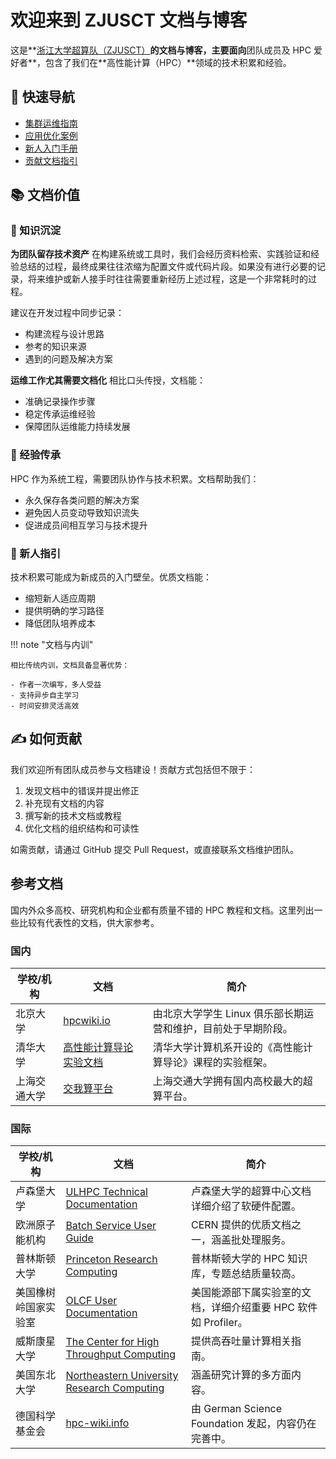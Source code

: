 <style>
h1:before {content: unset;}
h2:before {content: unset;}
h3:before {content: unset;}
h4:before {content: unset;}
h5:before {content: unset;}
</style>

# 欢迎来到 ZJUSCT 文档与博客

这是**[浙江大学超算队（ZJUSCT）](https://zjusct.io)**的文档与博客，主要面向**团队成员及 HPC 爱好者**，包含了我们在**高性能计算（HPC）**领域的技术积累和经验。

## 🚀 快速导航

- [集群运维指南](operation/)
- [应用优化案例](optimization/)
- [新人入门手册](newcomer/)
- [贡献文档指引](contribute.md)

## 📚 文档价值

### 📝 知识沉淀

**为团队留存技术资产**
在构建系统或工具时，我们会经历资料检索、实践验证和经验总结的过程，最终成果往往浓缩为配置文件或代码片段。如果没有进行必要的记录，将来维护或新人接手时往往需要重新经历上述过程，这是一个非常耗时的过程。

建议在开发过程中同步记录：

- 构建流程与设计思路
- 参考的知识来源
- 遇到的问题及解决方案

**运维工作尤其需要文档化**
相比口头传授，文档能：

- 准确记录操作步骤
- 稳定传承运维经验
- 保障团队运维能力持续发展

### 🤝 经验传承

HPC 作为系统工程，需要团队协作与技术积累。文档帮助我们：

- 永久保存各类问题的解决方案
- 避免因人员变动导致知识流失
- 促进成员间相互学习与技术提升

### 🧭 新人指引

技术积累可能成为新成员的入门壁垒。优质文档能：

- 缩短新人适应周期
- 提供明确的学习路径
- 降低团队培养成本

!!! note "文档与内训"

    相比传统内训，文档具备显著优势：

    - 作者一次编写，多人受益
    - 支持异步自主学习
    - 时间安排灵活高效

## ✍️ 如何贡献

我们欢迎所有团队成员参与文档建设！贡献方式包括但不限于：

1. 发现文档中的错误并提出修正
2. 补充现有文档的内容
3. 撰写新的技术文档或教程
4. 优化文档的组织结构和可读性

如需贡献，请通过 GitHub 提交 Pull Request，或直接联系文档维护团队。

## 参考文档

国内外众多高校、研究机构和企业都有质量不错的 HPC 教程和文档。这里列出一些比较有代表性的文档，供大家参考。

### 国内

| 学校/机构       | 文档                                                                 | 简介                                                                 |
|------------------|------------------------------------------------------------------------------|----------------------------------------------------------------------|
| 北京大学         | [hpcwiki.io](https://hpcwiki.io/)                                           | 由北京大学学生 Linux 俱乐部长期运营和维护，目前处于早期阶段。       |
| 清华大学         | [高性能计算导论实验文档](https://lab.cs.tsinghua.edu.cn/hpc/doc/)           | 清华大学计算机系开设的《高性能计算导论》课程的实验框架。             |
| 上海交通大学     | [交我算平台](https://docs.hpc.sjtu.edu.cn/index.html)                       | 上海交通大学拥有国内高校最大的超算平台。                             |

### 国际

| 学校/机构               | 文档                                                                 | 简介                                                                 |
|--------------------------|------------------------------------------------------------------------------|----------------------------------------------------------------------|
| 卢森堡大学               | [ULHPC Technical Documentation](https://hpc-docs.uni.lu/)                   | 卢森堡大学的超算中心文档详细介绍了软硬件配置。                       |
| 欧洲原子能机构           | [Batch Service User Guide](https://batchdocs.web.cern.ch/index.html)         | CERN 提供的优质文档之一，涵盖批处理服务。                           |
| 普林斯顿大学             | [Princeton Research Computing](https://researchcomputing.princeton.edu/support/knowledge-base) | 普林斯顿大学的 HPC 知识库，专题总结质量较高。                       |
| 美国橡树岭国家实验室     | [OLCF User Documentation](https://docs.olcf.ornl.gov/)                      | 美国能源部下属实验室的文档，详细介绍重要 HPC 软件如 Profiler。       |
| 威斯康星大学             | [The Center for High Throughput Computing](https://chtc.cs.wisc.edu/uw-research-computing/guides.html) | 提供高吞吐量计算相关指南。                                           |
| 美国东北大学             | [Northeastern University Research Computing](https://rc-docs.northeastern.edu/en/latest) | 涵盖研究计算的多方面内容。                                           |
| 德国科学基金会           | [hpc-wiki.info](https://hpc-wiki.info/hpc/HPC_Wiki)                         | 由 German Science Foundation 发起，内容仍在完善中。                 |
